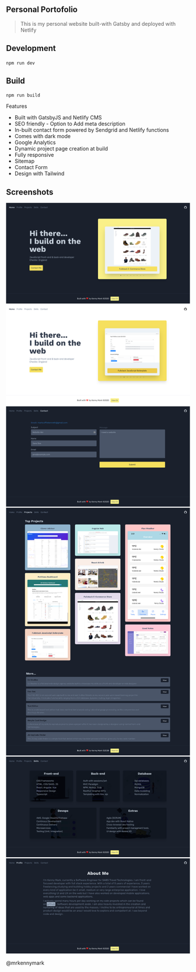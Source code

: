 

## Personal Portofolio

> This is my personal website built-with Gatsby and deployed with Netlify


## Development
`npm run dev`

## Build
`npm run build`

Features
- Built with GatsbyJS and Netlify CMS
- SEO friendly - Option to Add meta description
- In-built contact form powered by Sendgrid and Netlify functions
- Comes with dark mode
- Google Analytics
- Dynamic project page creation at build
- Fully responsive
- Sitemap
- Contact Form
- Design with Tailwind


## Screenshots

![home](screenshots/home.png)
![home](screenshots/home-light.png)
![contact](screenshots/contact.png)
![projects](screenshots/projects.png)
![contact](screenshots/skills.png)
![profile](screenshots/profile.png)


@mrkennymark